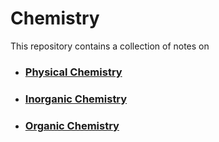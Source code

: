 # Chemistry
This repository contains a collection of notes on 

- ### [Physical Chemistry](<Physical Chemistry/README.md>)
- ### [Inorganic Chemistry]()
- ### [Organic Chemistry]()
  